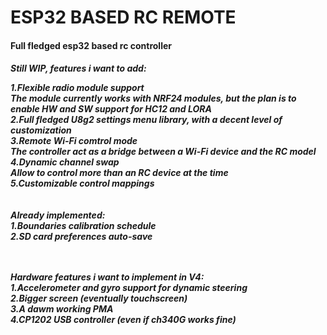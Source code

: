 <head>
  <h1>
    ESP32 BASED RC REMOTE
</head>
<h4>
Full fledged esp32 based rc controller<br>
<h5>  
Still WIP, features i want to add:<br>
  
  1.Flexible radio module support<br>
    The module currently works with NRF24 modules, but the plan is to enable HW and SW support for HC12 and LORA<br>
  2.Full fledged U8g2 settings menu library, with a decent level of customization<br>
  3.Remote Wi-Fi comtrol mode<br>
    The controller act as a bridge between a Wi-Fi device and the RC model<br>
  4.Dynamic channel swap<br>
    Allow to control more than an RC device at the time<br>
  5.Customizable control mappings<br>
  <br><br>
 Already implemented:<br>
  1.Boundaries calibration schedule<br>
  2.SD card preferences auto-save<br>
  
<br><br>
Hardware features i want to implement in V4:<br>
1.Accelerometer and gyro support for dynamic steering<br>
2.Bigger screen (eventually touchscreen)<br>
3.A dawm working PMA<br>
4.CP1202 USB controller (even if ch340G works fine)


